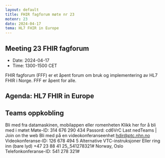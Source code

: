 ```yaml
---
layout: default
title: FHIR fagforum møte nr 23
motenr: 23
dato: 2024-04-17
tema: HL7 FHIR in Europe
---
```


## Meeting 23 FHIR fagforum

* Date: 2024-04-17 
* Time: 1300-1500 CET

FHIR fagforum (FFF) er et åpent forum om bruk og implementering av HL7 FHIR i Norge. FFF er åpent for alle.

## Agenda: HL7 FHIR in Europe  

## Teams oppkobling

Bli med fra datamaskinen, mobilappen eller romenheten 
Klikk her for å bli med i møtet 
Møte-ID: 314 676 290 434 
Passord: cd6VrC 
Last nedTeams | Join on the web
Bli med på en videokonferanseenhet 
hdir@ptc.nhn.no 
Videokonferanse-ID: 126 678 494 5 
Alternative VTC-instruksjoner 
Eller ring inn (bare lyd) 
+47 23 88 41 25,,541278321#   Norway, Oslo 
Telefonkonferanse-ID: 541 278 321# 
